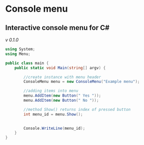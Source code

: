# Console menu

## Interactive console menu for C#

*v 0.1.0*

```csharp
using System;
using Menu;

public class main {
	public static void Main(string[] argv) {

		//create instance with menu header
		ConsoleMenu menu = new ConsoleMenu("Example menu");

		//adding items into menu
		menu.AddItem(new Button(" Yes "));
		menu.AddItem(new Button(" No "));

		//method Show() returns index of pressed button
		int menu_id = menu.Show();

		
		Console.WriteLine(menu_id);
	}
}
```